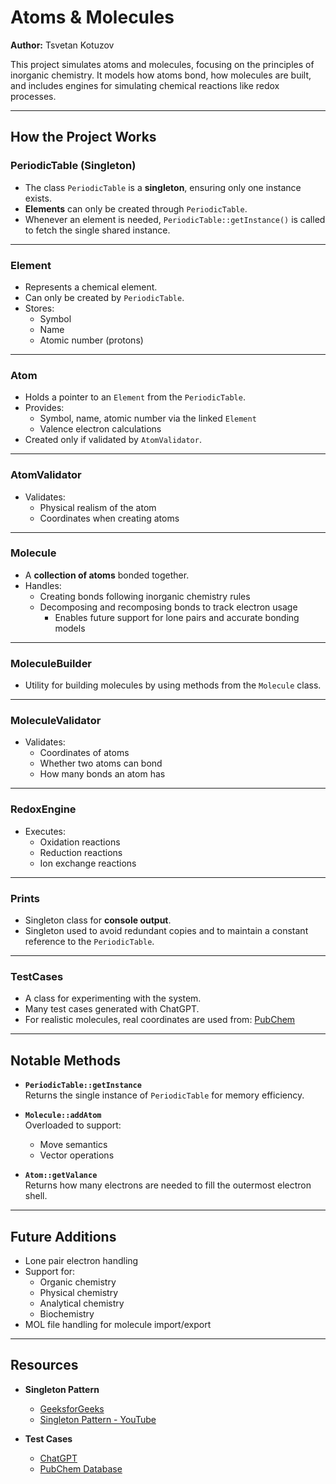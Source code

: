 # Atoms & Molecules

**Author:** Tsvetan Kotuzov

This project simulates atoms and molecules, focusing on the principles of inorganic chemistry. It models how atoms bond, how molecules are built, and includes engines for simulating chemical reactions like redox processes.

---

## How the Project Works

### PeriodicTable (Singleton)

- The class `PeriodicTable` is a **singleton**, ensuring only one instance exists.
- **Elements** can only be created through `PeriodicTable`.
- Whenever an element is needed, `PeriodicTable::getInstance()` is called to fetch the single shared instance.

---

### Element

- Represents a chemical element.
- Can only be created by `PeriodicTable`.
- Stores:
  - Symbol
  - Name
  - Atomic number (protons)

---

### Atom

- Holds a pointer to an `Element` from the `PeriodicTable`.
- Provides:
  - Symbol, name, atomic number via the linked `Element`
  - Valence electron calculations
- Created only if validated by `AtomValidator`.

---

### AtomValidator

- Validates:
  - Physical realism of the atom
  - Coordinates when creating atoms

---

### Molecule

- A **collection of atoms** bonded together.
- Handles:
  - Creating bonds following inorganic chemistry rules
  - Decomposing and recomposing bonds to track electron usage
    - Enables future support for lone pairs and accurate bonding models

---

### MoleculeBuilder

- Utility for building molecules by using methods from the `Molecule` class.

---

### MoleculeValidator

- Validates:
  - Coordinates of atoms
  - Whether two atoms can bond
  - How many bonds an atom has

---

### RedoxEngine

- Executes:
  - Oxidation reactions
  - Reduction reactions
  - Ion exchange reactions

---

### Prints

- Singleton class for **console output**.
- Singleton used to avoid redundant copies and to maintain a constant reference to the `PeriodicTable`.

---

### TestCases

- A class for experimenting with the system.
- Many test cases generated with ChatGPT.
- For realistic molecules, real coordinates are used from:
  [PubChem](https://pubchem.ncbi.nlm.nih.gov/)

---

## Notable Methods

- **`PeriodicTable::getInstance`**  
  Returns the single instance of `PeriodicTable` for memory efficiency.

- **`Molecule::addAtom`**  
  Overloaded to support:
  - Move semantics
  - Vector operations

- **`Atom::getValance`**  
  Returns how many electrons are needed to fill the outermost electron shell.

---

## Future Additions

- Lone pair electron handling
- Support for:
  - Organic chemistry
  - Physical chemistry
  - Analytical chemistry
  - Biochemistry
- MOL file handling for molecule import/export

---

## Resources

- **Singleton Pattern**
  - [GeeksforGeeks](https://www.geeksforgeeks.org/implementation-of-singleton-class-in-cpp/)
  - [Singleton Pattern - YouTube](https://www.youtube.com/watch?v=PPup1yeU45I)

- **Test Cases**
  - [ChatGPT](https://chatgpt.com/)
  - [PubChem Database](https://pubchem.ncbi.nlm.nih.gov/)
